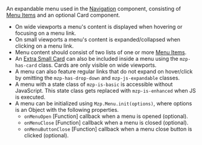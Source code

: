 An expandable menu used in the [Navigation](navigation) component, consisting of
[Menu Items](menu-item) and an optional Card component.

- On wide viewports a menu's content is displayed when hovering or focusing on
  a menu link.
- On small viewports a menu's content is expanded/collapsed when clicking on a
  menu link.
- Menu content should consist of two lists of one or more [Menu Items](menu-item).
- An [Extra Small Card](card--extra-small) can also be included inside a menu
  using the `mzp-has-card` class. Cards are only visible on wide viewports.
- A menu can also feature regular links that do not expand on hover/click by
  omitting the `mzp-has-drop-down` and `mzp-js-expandable` classes.
- A menu with a state class of `mzp-is-basic` is accessible without JavaScript.
  This state class gets replaced with `mzp-is-enhanced` when JS is executed.
- A menu can be initialized using `Mzp.Menu.init(options)`, where options is an
  Object with the following properties.
  - `onMenuOpen` [Function] callback when a menu is opened (optional).
  - `onMenuClose` [Function] callback when a menu is closed (optional).
  - `onMenuButtonClose` [Function] callback when a menu close button is clicked
    (optional).

